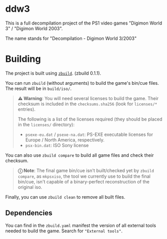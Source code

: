 # ddw3

This is a full decompilation project of the PS1 video games "Digimon World 3" / "Digimon World 2003".

The name stands for "Decompilation - Digimon World 3/2003"

# Building

The project is built using [`zbuild`](https://github.com/Zenithsiz/zbuild). (zbuild 0.1.1).

You can run `zbuild` (without arguments) to build the game's bin/cue files. The result will be in `build/iso/`.

> **⚠ Warning**: You will need several licenses to build the game. Their checksum is included
> in the `checksums.sha256` (look for `licenses/*` entries).
>
> The following is a list
> of the licenses required (they should be placed in the `licenses/` directory):
>
> - `psexe-eu.dat` / `psexe-na.dat`: PS-EXE executable licenses for Europe / North America, respectively.
> - `psx-bin.dat`: ISO Sony license

You can also use `zbuild compare` to build all game files and check their checksum.

> **ⓘ Note**: The final game bin/cue isn't built/checked yet by `zbuild compare`, as `mkpsxiso`,
> the tool we currently use to build the final bin/cue, isn't capable of a binary-perfect
> reconstruction of the original iso.

Finally, you can use `zbuild clean` to remove all built files.

## Dependencies

You can find in the `zbuild.yaml` manifest the version of all external
tools needed to build the game. Search for `"External tools"`.
